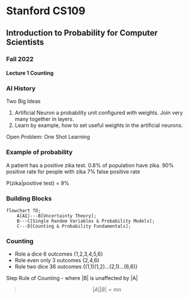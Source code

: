 # Stanford CS109 
## Introduction to Probability for Computer Scientists
### Fall 2022
#### Lecture 1 Counting

### AI History

Two Big Ideas

1. Artificial Neuron a probability unit configured with weights. Join very many together in layers.
2. Learn by example, how to set useful weights in the artificial neurons.

Open Problem: One Shot Learning

### Example of probability

A patient has a positive zika test.
0.8% of population have zika.
90% positive rate for people with zika
7% false positive rate 

P(zika|positive test) = 9% 

### Building Blocks

```mermaid
flowchart TD;
    A[AI]---B[Uncertainty Theory];
    B---C[Single Random Variables & Probability Models];
    C---D[Counting & Probability Fundamentals];
```

### Counting

- Role a dice 6 outcomes {1,2,3,4,5,6}
- Role even only 3 outcomes {2,4,6}
- Role two dice 36 outcomes {(1,1)(1,2)...(2,1)...(6,6)}

Step Rule of Counting - where |B| is unaffected by |A|
> $$ |A||B| = mn $$





